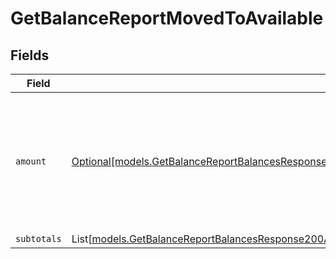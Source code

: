 # GetBalanceReportMovedToAvailable


## Fields

| Field                                                                                                                                                                                                                                                  | Type                                                                                                                                                                                                                                                   | Required                                                                                                                                                                                                                                               | Description                                                                                                                                                                                                                                            |
| ------------------------------------------------------------------------------------------------------------------------------------------------------------------------------------------------------------------------------------------------------ | ------------------------------------------------------------------------------------------------------------------------------------------------------------------------------------------------------------------------------------------------------ | ------------------------------------------------------------------------------------------------------------------------------------------------------------------------------------------------------------------------------------------------------ | ------------------------------------------------------------------------------------------------------------------------------------------------------------------------------------------------------------------------------------------------------ |
| `amount`                                                                                                                                                                                                                                               | [Optional[models.GetBalanceReportBalancesResponse200ApplicationHalPlusJSONResponseBodyTotalsPaymentsMovedToAvailableAmount]](../models/getbalancereportbalancesresponse200applicationhalplusjsonresponsebodytotalspaymentsmovedtoavailableamount.md)   | :heavy_minus_sign:                                                                                                                                                                                                                                     | In v2 endpoints, monetary amounts are represented as objects with a `currency` and `value` field.                                                                                                                                                      |
| `subtotals`                                                                                                                                                                                                                                            | List[[models.GetBalanceReportBalancesResponse200ApplicationHalPlusJSONResponseBodyTotalsPaymentsMovedToAvailableSubtotals](../models/getbalancereportbalancesresponse200applicationhalplusjsonresponsebodytotalspaymentsmovedtoavailablesubtotals.md)] | :heavy_minus_sign:                                                                                                                                                                                                                                     | N/A                                                                                                                                                                                                                                                    |